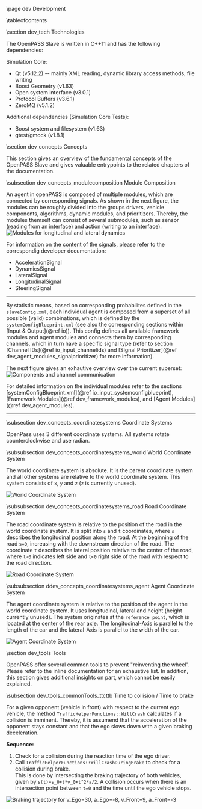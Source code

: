 \page dev Development

\tableofcontents

\section dev_tech Technologies

The OpenPASS Slave is written in C++11 and has the following dependencies:

Simulation Core:
- Qt (v5.12.2) -- mainly XML reading, dynamic library access methods, file writing
- Boost Geometry (v1.63)
- Open system interface (v3.0.1)
- Protocol Buffers (v3.6.1)
- ZeroMQ (v5.1.2)

Additional dependencies (Simulation Core Tests):
- Boost system and filesystem (v1.63)
- gtest/gmock (v1.8.1)

\section dev_concepts Concepts

This section gives an overview of the fundamental concepts of the OpenPASS Slave and gives valuable entrypoints to the related chapters of the documentation.

\subsection dev_concepts_modulecomposition Module Composition

An agent in openPASS is composed of multiple modules, which are connected by corresponding signals.
As shown in the next figure, the modules can be roughly divided into the groups drivers, vehicle components, algorithms, dynamic modules, and prioritizers. 
Thereby, the modules themself can consist of several submodules, such as sensor (reading from an interface) and action (writing to an interface).
![Modules for longitudinal and lateral dynamics](DynamicsModules.png)

For information on the content of the signals, please refer to the correspondig developer documentation:
- AccelerationSignal
- DynamicsSignal
- LateralSignal
- LongitudinalSignal
- SteeringSignal


---

By statistic means, based on corresponding probabilites defined in the `slaveConfig.xml`, each individual agent is composed from a superset of all possible (valid) combinations, which is defined by the `systemConfigBlueprint.xml` (see also the corresponding sections within [Input & Output](@ref io)).
This config defines all available framework modules and agent modules and connects them by corresponding channels, which in turn have a specific signal type (refer to section [Channel IDs](@ref io_input_channelids) and [Signal Prioritizer](@ref dev_agent_modules_signalprioritizer) for more information).

The next figure gives an exhautive overview over the current superset:
![Components and channel communication](ComponentsChannelCommunicationDiagram.svg)

For detailed information on the individual modules refer to the sections [systemConfigBlueprint.xml](@ref io_input_systemconfigblueprint), [Framework Modules](@ref dev_framework_modules), and [Agent Modules](@ref dev_agent_modules).

---

\subsection dev_concepts_coordinatesystems Coordinate Systems

OpenPass uses 3 different coordinate systems.
All systems rotate counterclockwise and use radian.

\subsubsection dev_concepts_coordinatesystems_world World Coordinate System

The world coordinate system is absolute. It is the parent coordinate system and all other systems are relative to the world coordinate system.
This system consists of `x`, `y` and `z` (`z` is currently unused).

![World Coordinate System](WorldCoordinateSystem.png)

\subsubsection dev_concepts_coordinatesystems_road Road Coordinate System

The road coordinate system is relative to the position of the road in the world coordinate system. 
It is split into `s` and `t` coordinates, where `s` describes the longitudinal position along the road. 
At the beginning of the road `s=0`, increasing with the downstream direction of the road.
The coordinate `t` describes the lateral position relative to the center of the road, where `t>0` indicates left side and `t<0` right side of the road with respect to the road direction. 

![Road Coordinate System](RoadCoordinateSystem.png)

\subsubsection ddev_concepts_coordinatesystems_agent Agent Coordinate System

The agent coordinate system is relative to the position of the agent in the world coordinate system. 
It uses longitudinal, lateral and height (height currently unused).
The system originates at the `reference point`, which is located at the center of the rear axle. 
The longitudinal-Axis is parallel to the length of the car and the lateral-Axis is parallel to the width of the car.

![Agent Coordinate System](AgentCoordinateSystem.png)

\section dev_tools Tools

OpenPASS offer several common tools to prevent "reinventing the wheel".
Please refer to the inline documentation for an exhaustive list.
In addition, this section gives additional insights on part, which cannot be easily explained.

\subsection dev_tools_commonTools_ttcttb Time to collision / Time to brake

For a given opponent (vehicle in front) with respect to the current ego vehicle, the method `TrafficHelperFunctions::WillCrash` calculates if a collision is imminent.
Thereby, it is assumend that the acceleration of the opponent stays constant and that the ego slows down with a given braking deceleration.  

**Sequence:**  
1. Check for a collision during the reaction time of the ego driver.
2. Call `TrafficHelperFunctions::WillCrashDuringBrake` to check for a collision during brake.  
   This is done by intersecting the braking trajectory of both vehicles, given by `s(t)=s_0+t*v_0+t^2*a/2`. 
   A collision occurs when there is an intersection point between `t=0` and the time until the ego vehicle stops.

![Braking trajectory for v_Ego=30, a_Ego=-8, v_Front=9, a_Front=-3](WillCrashIllustration.png)
